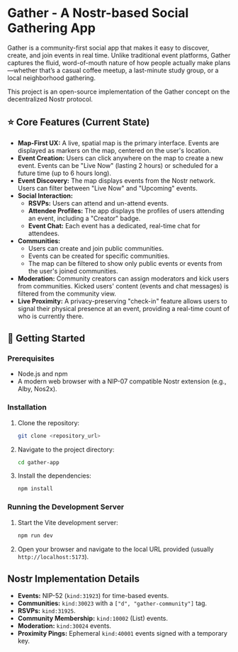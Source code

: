 # Gather - A Nostr-based Social Gathering App

Gather is a community-first social app that makes it easy to discover, create, and join events in real time. Unlike traditional event platforms, Gather captures the fluid, word-of-mouth nature of how people actually make plans—whether that’s a casual coffee meetup, a last-minute study group, or a local neighborhood gathering.

This project is an open-source implementation of the Gather concept on the decentralized Nostr protocol.

## ⭐ Core Features (Current State)

*   **Map-First UX:** A live, spatial map is the primary interface. Events are displayed as markers on the map, centered on the user's location.
*   **Event Creation:** Users can click anywhere on the map to create a new event. Events can be "Live Now" (lasting 2 hours) or scheduled for a future time (up to 6 hours long).
*   **Event Discovery:** The map displays events from the Nostr network. Users can filter between "Live Now" and "Upcoming" events.
*   **Social Interaction:**
    *   **RSVPs:** Users can attend and un-attend events.
    *   **Attendee Profiles:** The app displays the profiles of users attending an event, including a "Creator" badge.
    *   **Event Chat:** Each event has a dedicated, real-time chat for attendees.
*   **Communities:**
    *   Users can create and join public communities.
    *   Events can be created for specific communities.
    *   The map can be filtered to show only public events or events from the user's joined communities.
*   **Moderation:** Community creators can assign moderators and kick users from communities. Kicked users' content (events and chat messages) is filtered from the community view.
*   **Live Proximity:** A privacy-preserving "check-in" feature allows users to signal their physical presence at an event, providing a real-time count of who is currently there.

## 🚀 Getting Started

### Prerequisites

*   Node.js and npm
*   A modern web browser with a NIP-07 compatible Nostr extension (e.g., Alby, Nos2x).

### Installation

1.  Clone the repository:
    ```bash
    git clone <repository_url>
    ```
2.  Navigate to the project directory:
    ```bash
    cd gather-app
    ```
3.  Install the dependencies:
    ```bash
    npm install
    ```

### Running the Development Server

1.  Start the Vite development server:
    ```bash
    npm run dev
    ```
2.  Open your browser and navigate to the local URL provided (usually `http://localhost:5173`).

##  Nostr Implementation Details

*   **Events:** NIP-52 (`kind:31923`) for time-based events.
*   **Communities:** `kind:30023` with a `["d", "gather-community"]` tag.
*   **RSVPs:** `kind:31925`.
*   **Community Membership:** `kind:10002` (List) events.
*   **Moderation:** `kind:30024` events.
*   **Proximity Pings:** Ephemeral `kind:40001` events signed with a temporary key.
